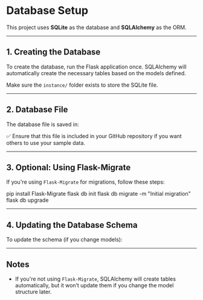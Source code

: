 # Database Setup

This project uses **SQLite** as the database and **SQLAlchemy** as the ORM.

---

## 1. Creating the Database

To create the database, run the Flask application once. SQLAlchemy will automatically create the necessary tables based on the models defined.


Make sure the `instance/` folder exists to store the SQLite file.

---

## 2. Database File

The database file is saved in:


✅ Ensure that this file is included in your GitHub repository if you want others to use your sample data.

---

## 3. Optional: Using Flask-Migrate

If you're using `Flask-Migrate` for migrations, follow these steps:

pip install Flask-Migrate
flask db init
flask db migrate -m "Initial migration"
flask db upgrade

---

## 4. Updating the Database Schema

To update the schema (if you change models):

---

## Notes

- If you're not using `Flask-Migrate`, SQLAlchemy will create tables automatically, but it won’t update them if you change the model structure later.
